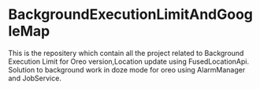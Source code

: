 # BackgroundExecutionLimitAndGoogleMap
This is the repositery which contain all the project related to Background Execution Limit for Oreo version,Location update using 
FusedLocationApi.
Solution to background work in doze mode for oreo using AlarmManager and JobService.
